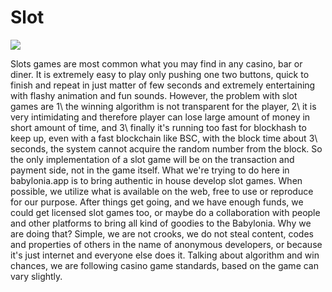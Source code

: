 # Slot

![](https://images.unsplash.com/photo-1566563255308-753861417000?crop=entropy\&cs=srgb\&fm=jpg\&ixid=MnwxOTcwMjR8MHwxfHNlYXJjaHwxfHxzbG90JTIwb25saW5lfGVufDB8fHx8MTYzNjk5MTU5OA\&ixlib=rb-1.2.1\&q=85)

Slots games are most common what you may find in any casino, bar or diner. It is extremely easy to play only pushing one two buttons, quick to finish and repeat in just matter of few seconds and extremely entertaining with flashy animation and fun sounds. However, the problem with slot games are 1\ the winning algorithm is not transparent for the player, 2\ it is very intimidating and therefore player can lose large amount of money in short amount of time, and 3\ finally it's running too fast for blockhash to keep up, even with a fast blockchain like BSC, with the block time about 3\ seconds, the system cannot acquire the random number from the block. So the only implementation of a slot game will be on the transaction and payment side, not in the game itself. What we're trying to do here in babylonia.app is to bring authentic in house develop slot games. When possible, we utilize what is available on the web, free to use or reproduce for our purpose. After things get going, and we have enough funds, we could get licensed slot games too, or maybe do a collaboration with people and other platforms to bring all kind of goodies to the Babylonia. Why we are doing that? Simple, we are not crooks, we do not steal content, codes and properties of others in the name of anonymous developers, or because it's just internet and everyone else does it. Talking about algorithm and win chances, we are following casino game standards, based on the game can vary slightly.
